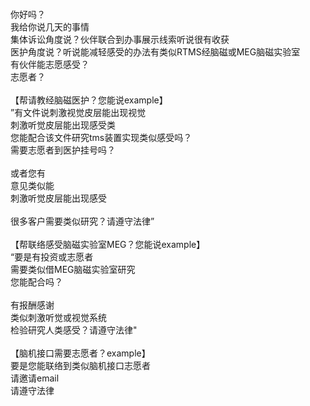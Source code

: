 <br>
<br>
<br>
<br>
你好吗？<br>
我给你说几天的事情<br>
集体诉讼角度说？伙伴联合到办事展示线索听说很有收获<br>
医护角度说？听说能减轻感受的办法有类似RTMS经脑磁或MEG脑磁实验室<br>
有伙伴能志愿感受？<br>
志愿者？<br>
<br>
【帮请教经脑磁医护？您能说example】<br>
”有文件说刺激视觉皮层能出现视觉<br>
刺激听觉皮层能出现感受类<br>
您能配合该文件研究tms装置实现类似感受吗？<br>
需要志愿者到医护挂号吗？<br>
<br>
或者您有<br>
意见类似能<br>
刺激听觉皮层能出现感受<br>
<br>
很多客户需要类似研究？请遵守法律”<br>
<br>
【帮联络感受脑磁实验室MEG？您能说example】<br>
“要是有投资或志愿者<br>
需要类似借MEG脑磁实验室研究<br>
您能配合吗？<br>
<br>
有报酬感谢<br>
类似刺激听觉或视觉系统<br>
检验研究人类感受？请遵守法律"<br>
<br>
【脑机接口需要志愿者？example】<br>
要是您能联络到类似脑机接口志愿者<br>
请邀请email<br>
请遵守法律<br>
<br>
<br>
<br>
<br>
<br>
<br>
<br>
<br>
<br>
<br>
<br>
<br>













